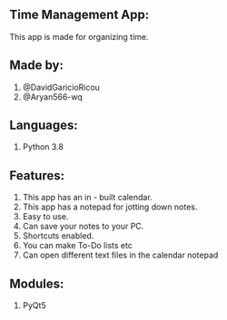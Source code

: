 
Time Management App:
-----------------------------------
This app is made for organizing time.

Made by:
------------------------------------
1. @DavidGaricioRicou
2. @Aryan566-wq

Languages:
------------------------------------
1. Python 3.8

Features:
--------------------------------------
1. This app has an in - built calendar.
2. This app has a notepad for jotting down notes.
3. Easy to use.
4. Can save your notes to your PC. 
5. Shortcuts enabled. 
6. You can make To-Do lists etc
7. Can open different text files in the calendar notepad

Modules:
--------------------------------
1. PyQt5
